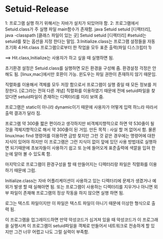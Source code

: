 # Setuid-Release

1: 프로그램 실행 하기 위해서는 자바가 설치가 되있어야 함.
2: 프로그램에서 Setuid.class가 주 실행 파일 main함수가 존재함.
java Setuid setuid [디렉터리], java -classpath [클래스 파일이 있는 곳] Setuid setuid [디렉터리]
#setuid는 setuid를 찾는 옵션을 지정 한다는 말임.
3:Initialize.class는 프로그램 설정들을 자동 초기화
4:Hit.class 프로그램으로부터 한 작업을 모두 표준 출력(파일 디스크립터 1)

==> Hit.class,Initialize는 사용자가 하고 싶을 때 실행하면 됨.

초기환경 설정은 Setuid.class를 실행하면 모든 환경을 구성해 줌.
환경설정 걱정은 안해도 됨. [linux,mac]에서만 호환이 가능.
윈도우는 파일 권한이 존재하지 않기 때문임.

직렬화를 이용해서 객체를 모두 저장 함으로서 프로그램이 실행 중일 때 모든 정보를 저장한다. [로그라는 전혀 다른 개념]
직렬화를 이용하였기 때문에 전에 setuid파일을 찾았다면 setuid파일이 존재하는 디렉터리를 미리 보여 줌.

프로그램은 static이 아니라 dynamic이기 때문에 사용자가 어떻게 입력 하느라 따라서 출력 결과가 달라 짐.

프로그램 약 300줄 짧은 편이라고 생각하지만 비객체지향적으로 하면 약 530줄이 될 것을 객체지향적으로 해서 약 300줄이 된 거임.
만든 목적 : 사실 할 꺼 없어서 함. 
물론 linux/mac find 명령어를 이용하면 금방 찾지만 그런 것 같은 경우에는 명령어에 대한 지식이 있어야 하지만 이 프로그램은 그런 지식이 없이 앞에 있던 사용 방법데로 
실행하면 되기때문에 초보자들이 사용하기 쉽고 또 눈에 들어오게 표준출력에 색깔을 입혀 한 눈에 알아 볼 수 있도록 함.

마지막으로 프로그램이 환경구성을 할 때 만들어지는 디렉터리랑 파일은 직렬화를 이용하기 때문에 그럼.

Initialize.class는 자바 어플리케이션이 사용하고 있는 디렉터리에 문제가 생겼거나 예외가 발생 할 때 실해아면 됨.
또는 프로그램이 사용하는 디렉터리를 지우거나 아니면 외부 파일이 존재해 프로그램의 정상 작동을 하지 않으면 실행 하면 됨.

로그는 텍스트 파일이지만 이 파일은 텍스트 파일이 아니기 때문에 이상한 형식으로 출력 됨.

이 프로그램을 업그레이드하면 만약 악성코드가 심겨져 있을 때 악성코드가 이 프로그래을 실행시켜 이 프로그램이 setuid파일을 객체로 만들어서 네트워크로 전송하게 할 있지만
그건 너무 어렵고 나도 그럴 실력이 부족함.
